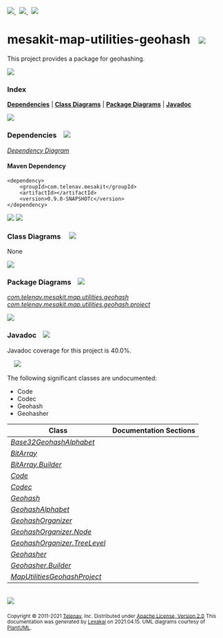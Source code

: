 [//]: # (start-user-text)

<a href="https://www.mesakit.org">
<img src="https://www.kivakit.org/images/web-32.png" srcset="https://www.kivakit.org/images/web-32-2x.png 2x"/>
</a>
&nbsp;
<a href="https://twitter.com/openmesakit">
<img src="https://www.kivakit.org/images/twitter-32.png" srcset="https://www.kivakit.org/images/twitter-32-2x.png 2x"/>
</a>
&nbsp;
<a href="https://mesakit.zulipchat.com">
<img src="https://www.kivakit.org/images/zulip-32.png" srcset="https://www.kivakit.org/images/zulip-32-2x.png 2x"/>
</a>

[//]: # (end-user-text)

# mesakit-map-utilities-geohash &nbsp;&nbsp;<img src="https://www.kivakit.org/images/gears-32.png" srcset="https://www.kivakit.org/images/gears-32-2x.png 2x"/>

This project provides a package for geohashing.

<img src="https://www.kivakit.org/images/horizontal-line-512.png" srcset="https://www.kivakit.org/images/horizontal-line-512-2x.png 2x"/>

### Index



[**Dependencies**](#dependencies) | [**Class Diagrams**](#class-diagrams) | [**Package Diagrams**](#package-diagrams) | [**Javadoc**](#javadoc)

<img src="https://www.kivakit.org/images/horizontal-line-512.png" srcset="https://www.kivakit.org/images/horizontal-line-512-2x.png 2x"/>

### Dependencies <a name="dependencies"></a> &nbsp;&nbsp; <img src="https://www.kivakit.org/images/dependencies-32.png" srcset="https://www.kivakit.org/images/dependencies-32-2x.png 2x"/>

[*Dependency Diagram*](documentation/diagrams/dependencies.svg)

#### Maven Dependency

    <dependency>
        <groupId>com.telenav.mesakit</groupId>
        <artifactId></artifactId>
        <version>0.9.0-SNAPSHOTc</version>
    </dependency>

<img src="https://www.kivakit.org/images/horizontal-line-128.png" srcset="https://www.kivakit.org/images/horizontal-line-128-2x.png 2x"/>

[//]: # (start-user-text)



[//]: # (end-user-text)

<img src="https://www.kivakit.org/images/horizontal-line-128.png" srcset="https://www.kivakit.org/images/horizontal-line-128-2x.png 2x"/>

### Class Diagrams <a name="class-diagrams"></a> &nbsp; &nbsp; <img src="https://www.kivakit.org/images/diagram-40.png" srcset="https://www.kivakit.org/images/diagram-40-2x.png 2x"/>

None

<img src="https://www.kivakit.org/images/horizontal-line-128.png" srcset="https://www.kivakit.org/images/horizontal-line-128-2x.png 2x"/>

### Package Diagrams <a name="package-diagrams"></a> &nbsp;&nbsp; <img src="https://www.kivakit.org/images/box-32.png" srcset="https://www.kivakit.org/images/box-32-2x.png 2x"/>

[*com.telenav.mesakit.map.utilities.geohash*](documentation/diagrams/com.telenav.mesakit.map.utilities.geohash.svg)
[*com.telenav.mesakit.map.utilities.geohash.project*](documentation/diagrams/com.telenav.mesakit.map.utilities.geohash.project.svg)

<img src="https://www.kivakit.org/images/horizontal-line-128.png" srcset="https://www.kivakit.org/images/horizontal-line-128-2x.png 2x"/>

### Javadoc <a name="javadoc"></a> &nbsp;&nbsp; <img src="https://www.kivakit.org/images/books-32.png" srcset="https://www.kivakit.org/images/books-32-2x.png 2x"/>

Javadoc coverage for this project is 40.0%.

&nbsp; &nbsp;  <img src="https://www.kivakit.org/images/meter-40-12.png" srcset="https://www.kivakit.org/images/meter-40-12-2x.png 2x"/>

The following significant classes are undocumented:

- Code
- Codec
- Geohash
- Geohasher

| Class | Documentation Sections |
|---|---|
| [*Base32GeohashAlphabet*](https://telenav.github.io/mesakit-data/javadoc/mesakit.map.utilities.geohash/com/telenav/mesakit/map/utilities/geohash/Base32GeohashAlphabet.html) |  |
| [*BitArray*](https://telenav.github.io/mesakit-data/javadoc/mesakit.map.utilities.geohash/com/telenav/mesakit/map/utilities/geohash/BitArray.html) |  |
| [*BitArray.Builder*](https://telenav.github.io/mesakit-data/javadoc/mesakit.map.utilities.geohash/com/telenav/mesakit/map/utilities/geohash/BitArray.Builder.html) |  |
| [*Code*](https://telenav.github.io/mesakit-data/javadoc/mesakit.map.utilities.geohash/com/telenav/mesakit/map/utilities/geohash/Code.html) |  |
| [*Codec*](https://telenav.github.io/mesakit-data/javadoc/mesakit.map.utilities.geohash/com/telenav/mesakit/map/utilities/geohash/Codec.html) |  |
| [*Geohash*](https://telenav.github.io/mesakit-data/javadoc/mesakit.map.utilities.geohash/com/telenav/mesakit/map/utilities/geohash/Geohash.html) |  |
| [*GeohashAlphabet*](https://telenav.github.io/mesakit-data/javadoc/mesakit.map.utilities.geohash/com/telenav/mesakit/map/utilities/geohash/GeohashAlphabet.html) |  |
| [*GeohashOrganizer*](https://telenav.github.io/mesakit-data/javadoc/mesakit.map.utilities.geohash/com/telenav/mesakit/map/utilities/geohash/GeohashOrganizer.html) |  |
| [*GeohashOrganizer.Node*](https://telenav.github.io/mesakit-data/javadoc/mesakit.map.utilities.geohash/com/telenav/mesakit/map/utilities/geohash/GeohashOrganizer.Node.html) |  |
| [*GeohashOrganizer.TreeLevel*](https://telenav.github.io/mesakit-data/javadoc/mesakit.map.utilities.geohash/com/telenav/mesakit/map/utilities/geohash/GeohashOrganizer.TreeLevel.html) |  |
| [*Geohasher*](https://telenav.github.io/mesakit-data/javadoc/mesakit.map.utilities.geohash/com/telenav/mesakit/map/utilities/geohash/Geohasher.html) |  |
| [*Geohasher.Builder*](https://telenav.github.io/mesakit-data/javadoc/mesakit.map.utilities.geohash/com/telenav/mesakit/map/utilities/geohash/Geohasher.Builder.html) |  |
| [*MapUtilitiesGeohashProject*](https://telenav.github.io/mesakit-data/javadoc/mesakit.map.utilities.geohash/com/telenav/mesakit/map/utilities/geohash/project/MapUtilitiesGeohashProject.html) |  |

[//]: # (start-user-text)



[//]: # (end-user-text)

<br/>

<img src="https://www.kivakit.org/images/horizontal-line-512.png" srcset="https://www.kivakit.org/images/horizontal-line-512-2x.png 2x"/>

<sub>Copyright &#169; 2011-2021 [Telenav](http://telenav.com), Inc. Distributed under [Apache License, Version 2.0](LICENSE)</sub>
<sub>This documentation was generated by [Lexakai](https://github.com/Telenav/lexakai) on 2021.04.15. UML diagrams courtesy
of [PlantUML](http://plantuml.com).</sub>

